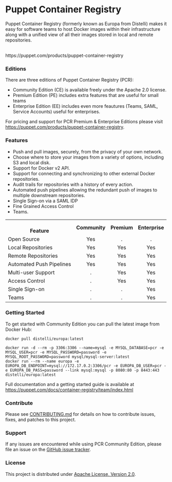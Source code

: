 # Puppet Container Registry
Puppet Container Registry (formerly known as Europa from Distelli) makes it easy for software teams to host Docker images within their infrastructure along with a unified view of all their images stored in local and remote repositories.

<br/>
https://puppet.com/products/puppet-container-registry

### Editions

There are three editions of Puppet Container Registry (PCR):

- Community Edition (CE) is available freely under the Apache 2.0 license.
- Premium Edition (PE) includes extra features that are useful for small teams
- Enterprise Edition (EE) includes even more feautures (Teams, SAML, Service Accounts) useful for enterprises.

For pricing and support for PCR Premium & Enterprise Editions please visit https://puppet.com/products/puppet-container-registry.

### Features

<ul>
  <li>Push and pull images, securely, from the privacy of your own network.</li>
  <li>Choose where to store your images from a variety of options, including S3 and local disk.</li>
  <li>Support for Docker v2 API.</li>
  <li>Support for connecting and synchronizing to other external Docker repositories.</li>
  <li>Audit trails for repositories with a history of every action.</li>
  <li>Automated push pipelines allowing the redundant push of images to multiple downstream repositories.</li>
  <li>Single Sign-on via a SAML IDP</li>
  <li>Fine Grained Access Control</li>
  <li>Teams.</li>
</ul>

<table>
  <tr><th><br>Feature</th><th style="text-align:center">Community</th><th style="text-align:center">Premium</th><th style="text-align:center">Enterprise</th></tr>
  <tr><td>Open Source</td>             <td style="text-align:center">Yes</td><td style="text-align:center">.</td><td style="text-align:center">.</td></tr>
  <tr><td>Local Repositories</td>      <td style="text-align:center">Yes</td><td style="text-align:center">Yes</td><td style="text-align:center">Yes</td></tr>
  <tr><td>Remote Repositories</td>     <td style="text-align:center">Yes</td><td style="text-align:center">Yes</td><td style="text-align:center">Yes</td></tr>
  <tr><td>Automated Push Pipelines</td><td style="text-align:center">Yes</td><td style="text-align:center">Yes</td><td style="text-align:center">Yes</td></tr>
  <tr><td>Multi-user Support</td>      <td style="text-align:center">.</td><td style="text-align:center">Yes</td><td style="text-align:center">Yes</td></tr>
  <tr><td>Access Control</td>          <td style="text-align:center">.</td><td style="text-align:center">Yes</td><td style="text-align:center">Yes</td></tr>
  <tr><td>Single Sign-on</td>          <td style="text-align:center">.</td><td style="text-align:center">.</td><td style="text-align:center">Yes</td></tr>
  <tr><td>Teams</td>                   <td style="text-align:center">.</td><td style="text-align:center">.</td><td style="text-align:center">Yes</td></tr>
</table>


### Getting Started

To get started with Community Edition you can pull the latest image from Docker Hub:

`docker pull distelli/europa:latest`

```shell
docker run -d --rm -p 3306:3306 --name=mysql -e MYSQL_DATABASE=pcr -e MYSQL_USER=pcr -e MYSQL_PASSWORD=password -e MYSQL_ROOT_PASSWORD=password mysql/mysql-server:latest
docker run --rm --name europa -e EUROPA_DB_ENDPOINT=mysql://172.17.0.2:3306/pcr -e EUROPA_DB_USER=pcr -e EUROPA_DB_PASS=password --link mysql:mysql -p 8080:80 -p 8443:443 distelli/europa:latest
```

Full documentation and a getting started guide is available at https://puppet.com/docs/container-registry/team/index.html

### Contribute

Please see [CONTRIBUTING.md](CONTRIBUTING.md) for details on how to contribute issues, fixes, and patches to this project.

### Support

If any issues are encountered while using PCR Community Edition, please file an issue on the [GitHub issue tracker](github.com/puppetlabs/europa/issues).

### License

This project is distributed under [Apache License, Version 2.0](LICENSE).
